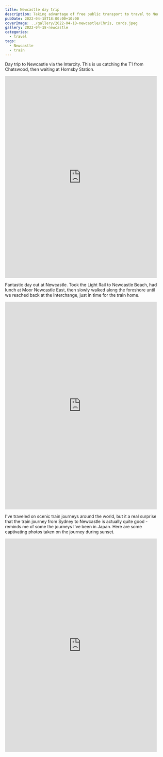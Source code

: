 ```yaml
---
title: Newcastle day trip
description: Taking advantage of free public transport to travel to Newcastle
pubDate: 2022-04-18T18:00:00+10:00
coverImage: ../gallery/2022-04-18-newcastle/Chris, cords.jpeg
gallery: 2022-04-18-newcastle
categories:
  - travel
tags:
  - Newcastle
  - train
---
```


Day trip to Newcastle via the Intercity. This is us catching the T1 from Chatswood, then waiting at Hornsby Station.

<iframe src="https://www.facebook.com/plugins/post.php?href=https%3A%2F%2Fwww.facebook.com%2Fchris1.tham%2Fposts%2Fpfbid0Ve6NyrdC9Pu7sbET9YatUxLwg2mKPy9B7Vwcd6ZHjDCB3KwjzPV37wr2A6zzquo2l&show_text=true&width=500" width="500" height="665" style="border:none;overflow:hidden" scrolling="no" frameborder="0" allowfullscreen="true" allow="autoplay; clipboard-write; encrypted-media; picture-in-picture; web-share"></iframe>

Fantastic day out at Newcastle. Took the Light Rail to Newcastle Beach, had lunch at Moor Newcastle East, then slowly walked along the foreshore until we reached back at the Interchange, just in time for the train home.

<iframe src="https://www.facebook.com/plugins/post.php?href=https%3A%2F%2Fwww.facebook.com%2Fchris1.tham%2Fposts%2Fpfbid02SErnAcg45bbbm7hQt8XYFpQcfyB6BSdn1jb7yLc9ybCVLWoH5Cch6FmNVrRi8yZxl&show_text=true&width=500" width="500" height="684" style="border:none;overflow:hidden" scrolling="no" frameborder="0" allowfullscreen="true" allow="autoplay; clipboard-write; encrypted-media; picture-in-picture; web-share"></iframe>

I've traveled on scenic train journeys around the world, but it a real surprise that the train journey from Sydney to Newcastle is actually quite good - reminds me of some the journeys I've been in Japan. Here are some captivating photos taken on the journey during sunset.

<iframe src="https://www.facebook.com/plugins/post.php?href=https%3A%2F%2Fwww.facebook.com%2Fchris1.tham%2Fposts%2Fpfbid02jPSDNK3ajyucyKoZstEi9SV8RXdRStpvwkjrxATbe5dZ25eZ6AYNXKKSDsgNQgtBl&show_text=true&width=500" width="500" height="703" style="border:none;overflow:hidden" scrolling="no" frameborder="0" allowfullscreen="true" allow="autoplay; clipboard-write; encrypted-media; picture-in-picture; web-share"></iframe>
